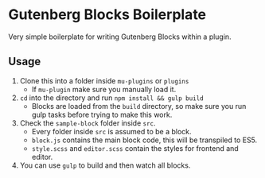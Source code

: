 # Gutenberg Blocks Boilerplate

Very simple boilerplate for writing Gutenberg Blocks within a plugin.

## Usage

1. Clone this into a folder inside `mu-plugins` or `plugins`
   - If `mu-plugin` make sure you manually load it.
1. `cd` into the directory and run `npm install && gulp build`
   - Blocks are loaded from the `build` directory, so make sure you run gulp tasks before trying to make this work.
1. Check the `sample-block` folder inside `src`.
   - Every folder inside `src` is assumed to be a block.
   - `block.js` contains the main block code, this will be transpiled to ES5.
   - `style.scss` and `editor.scss` contain the styles for frontend and editor.
1. You can use `gulp` to build and then watch all blocks.
